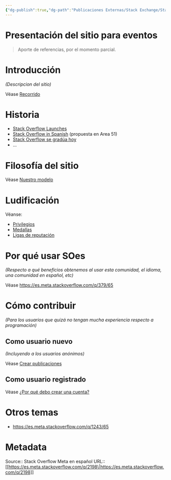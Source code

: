 ```yaml
---
{"dg-publish":true,"dg-path":"Publicaciones Externas/Stack Exchange/Stack Overflow en español/Stack Overflow en español Meta/es.meta.stackoverflow.com-2198.md","permalink":"/publicaciones-externas/stack-exchange/stack-overflow-en-espanol/stack-overflow-en-espanol-meta/es-meta-stackoverflow-com-2198/","title":"Presentación del sitio para eventos","hide":true,"noteIcon":"default","created":"2024-04-03T12:49:10.729-06:00","updated":"2024-04-05T16:44:01.354-06:00"}
---
```


# Presentación del sitio para eventos

> Aporte de referencias, por el momento parcial.

# Introducción

*(Descripcion del sitio)*

Véase [Recorrido][1]

# Historia

- [Stack Overflow Launches][2]
- [Stack Overflow in Spanish][3] (propuesta en Area 51)
- [Stack Overflow se gradúa hoy][4]
- ...

# Filosofía del sitio
Véase [Nuestro modelo][5]
# Ludificación

Véanse:
 
- [Privilegios][6]
- [Medallas][6]
- [Ligas de reputación][7]

# Por qué usar SOes 

*(Respecto a qué beneficios obtenemos al usar esta comunidad, el idioma, una comunidad en español, etc)*

Véase https://es.meta.stackoverflow.com/q/379/65

# Cómo contribuir 

*(Para los usuarios que quizá no tengan mucha experiencia respecto a programación)*

## Como usuario nuevo
*(Incluyendo a los usuarios anónimos)*

Véase [Crear publicaciones][8]

## Como usuario registrado

Véase [¿Por qué debo crear una cuenta?][9]

# Otros temas

- https://es.meta.stackoverflow.com/q/1243/65

  [1]: https://es.stackoverflow.com/tour
  [2]: https://www.joelonsoftware.com/2008/09/15/stack-overflow-launches/
  [3]: https://area51.stackexchange.com/proposals/42810/stack-overflow-in-spanish
  [4]: https://stackoverflow.blog/2017/05/17/stack-overflow-en-espanol-se-gradua-hoy/
  [5]: https://es.stackoverflow.com/help/stackexchange
  [6]: http://es.stackoverflow.com/help/privileges
  [7]: https://stackexchange.com/leagues/381/week/es-stackoverflow
  [8]: https://es.stackoverflow.com/help/privileges/create-posts
  [9]: https://es.stackoverflow.com/help/why-register

# Metadata
Source:: Stack Overflow Meta en español
URL:: [[https://es.meta.stackoverflow.com/q/2198\|https://es.meta.stackoverflow.com/q/2198]]


